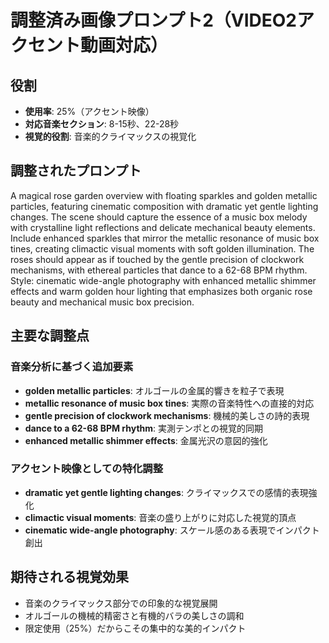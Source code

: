 # 調整済み画像プロンプト2（VIDEO2アクセント動画対応）

## 役割
- **使用率**: 25%（アクセント映像）
- **対応音楽セクション**: 8-15秒、22-28秒
- **視覚的役割**: 音楽的クライマックスの視覚化

## 調整されたプロンプト

A magical rose garden overview with floating sparkles and golden metallic particles, featuring cinematic composition with dramatic yet gentle lighting changes. The scene should capture the essence of a music box melody with crystalline light reflections and delicate mechanical beauty elements. Include enhanced sparkles that mirror the metallic resonance of music box tines, creating climactic visual moments with soft golden illumination. The roses should appear as if touched by the gentle precision of clockwork mechanisms, with ethereal particles that dance to a 62-68 BPM rhythm. Style: cinematic wide-angle photography with enhanced metallic shimmer effects and warm golden hour lighting that emphasizes both organic rose beauty and mechanical music box precision.

## 主要な調整点

### 音楽分析に基づく追加要素
- **golden metallic particles**: オルゴールの金属的響きを粒子で表現
- **metallic resonance of music box tines**: 実際の音楽特性への直接的対応
- **gentle precision of clockwork mechanisms**: 機械的美しさの詩的表現
- **dance to a 62-68 BPM rhythm**: 実測テンポとの視覚的同期
- **enhanced metallic shimmer effects**: 金属光沢の意図的強化

### アクセント映像としての特化調整
- **dramatic yet gentle lighting changes**: クライマックスでの感情的表現強化
- **climactic visual moments**: 音楽の盛り上がりに対応した視覚的頂点
- **cinematic wide-angle photography**: スケール感のある表現でインパクト創出

## 期待される視覚効果
- 音楽のクライマックス部分での印象的な視覚展開
- オルゴールの機械的精密さと有機的バラの美しさの調和
- 限定使用（25%）だからこその集中的な美的インパクト